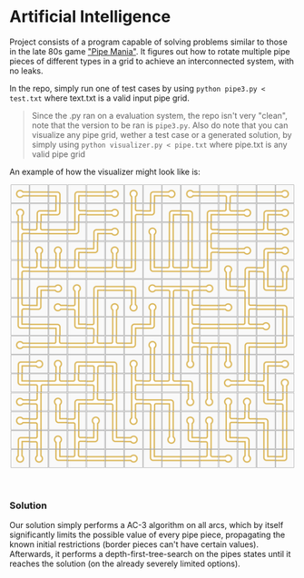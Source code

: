 # Artificial Intelligence

Project consists of a program capable of solving problems similar to those in the late 80s game <a href="https://en.wikipedia.org/wiki/Pipe_Mania">"Pipe Mania"</a>.
It figures out how to rotate multiple pipe pieces of different types in a grid to achieve an interconnected system, with no leaks.

In the repo, simply run one of test cases by using `python pipe3.py < test.txt` where text.txt is a valid input pipe grid.

> Since the .py ran on a evaluation system, the repo isn't very "clean", note that the version to be ran is `pipe3.py`. Also do note that you can visualize any pipe grid, wether a test case or a generated solution, by simply using `python visualizer.py < pipe.txt` where pipe.txt is any valid pipe grid

An example of how the visualizer might look like is:

<div align="center" style="padding-bottom:30px">
    <img src="Grid_Image.png" width="500px">
</div>

### Solution
Our solution simply performs a AC-3 algorithm on all arcs, which by itself significantly limits the possible value of every pipe piece, propagating the known initial restrictions (border pieces can't have certain values). Afterwards, it performs a depth-first-tree-search on the pipes states until it reaches the solution (on the already severely limited options).
